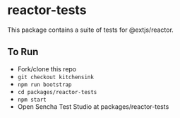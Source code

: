 # reactor-tests

This package contains a suite of tests for @extjs/reactor.

## To Run

* Fork/clone this repo
* `git checkout kitchensink`
* `npm run bootstrap`
* `cd packages/reactor-tests`
* `npm start`
* Open Sencha Test Studio at packages/reactor-tests
